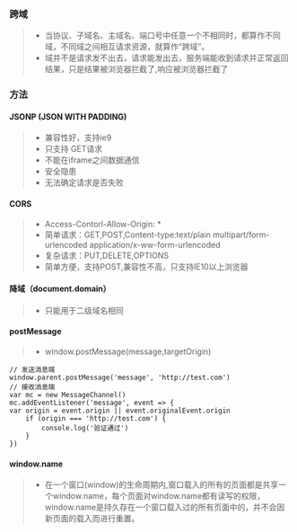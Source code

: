 ### 跨域
>- 当协议、子域名、主域名、端口号中任意一个不相同时，都算作不同域，不同域之间相互请求资源，就算作“跨域”。
>- 域并不是请求发不出去，请求能发出去，服务端能收到请求并正常返回结果，只是结果被浏览器拦截了,响应被浏览器拦截了

### 方法
#### JSONP (JSON WITH PADDING)
>- 兼容性好，支持ie9
>- 只支持 GET请求
>- 不能在iframe之间数据通信
>- 安全隐患
>- 无法确定请求是否失败

#### CORS
>- Access-Contorl-Allow-Origin: *
>- 简单请求：GET,POST,Content-type:text/plain multipart/form-urlencoded application/x-ww-form-urlencoded
>- 复杂请求：PUT,DELETE,OPTIONS
>- 简单方便，支持POST,兼容性不高，只支持IE10以上浏览器

#### 降域（document.domain）
>- 只能用于二级域名相同

#### postMessage
>- window.postMessage(message,targetOrigin)

```
// 发送消息端
window.parent.postMessage('message', 'http://test.com')
// 接收消息端
var mc = new MessageChannel()
mc.addEventListener('message', event => {
var origin = event.origin || event.originalEvent.origin
    if (origin === 'http://test.com') {
    	console.log('验证通过')
    }
})
```

#### window.name
>- 在一个窗口(window)的生命周期内,窗口载入的所有的页面都是共享一个window.name，每个页面对window.name都有读写的权限，window.name是持久存在一个窗口载入过的所有页面中的，并不会因新页面的载入而进行重置。

